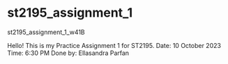 # st2195_assignment_1
st2195_assignment_1_w41B

Hello! This is my Practice Assignment 1 for ST2195.
Date: 10 October 2023
Time: 6:30 PM
Done by: Ellasandra Parfan
